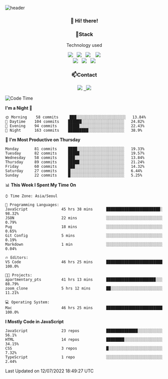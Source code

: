 ![header](https://capsule-render.vercel.app/api?type=waving&color=gradient&height=200&text=Che-ri&fontAlign=70&fontAlignY=40&animation=twinkling)

<h3 align="center">👋 Hi! there!</h3>

<h3 align="center">📌Stack</h3>
<p align="center">Technology used</p>
<div align="center"><img src="https://img.shields.io/badge/HTML5-e74c3c?style=flat-square&logo=HTML5&logoColor=white"></img> &nbsp <img src="https://img.shields.io/badge/CSS3-0A84FF?style=flat-square&logo=CSS3&logoColor=white"></img>  &nbsp <img src="https://img.shields.io/badge/SCSS-fd79a8?style=flat-square&logo=Sass&logoColor=white"/></a>&nbsp  &nbsp <img src="https://img.shields.io/badge/styled%2Dcomponents-DB7093?style=flat-square&logo=styled%2Dcomponents&logoColor=white"/></a>
<br><img src="https://img.shields.io/badge/JavaScript-FFCD11?style=flat-square&logo=JavaScript&logoColor=white"></img> &nbsp <img src="https://img.shields.io/badge/React-00BCF6?style=flat-square&logo=React&logoColor=white"></img> &nbsp <img src="https://img.shields.io/badge/Redux-764ABC?style=flat-square&logo=Redux&logoColor=white"/></a></div>

<h3 align="center">📫Contact</h3>
<div align="center"><a href="https://cheri.tistory.com/"><img src="https://img.shields.io/badge/Cheri-AD29B6?style=flat-square&logo=Tidal&logoColor=white"/></a> <a href="rnjs1135@gmail.com"> &nbsp <img src="https://img.shields.io/badge/Gmail-EA4335?style=flat-square&logo=Gmail&logoColor=white"/></a></div>

<!--START_SECTION:waka-->
![Code Time](http://img.shields.io/badge/Code%20Time-0%20secs-blue)

**I'm a Night 🦉** 

```text
🌞 Morning    58 commits     ███░░░░░░░░░░░░░░░░░░░░░░   13.84% 
🌆 Daytime    104 commits    ██████░░░░░░░░░░░░░░░░░░░   24.82% 
🌃 Evening    94 commits     █████░░░░░░░░░░░░░░░░░░░░   22.43% 
🌙 Night      163 commits    █████████░░░░░░░░░░░░░░░░   38.9%

```
📅 **I'm Most Productive on Thursday** 

```text
Monday       81 commits     ████░░░░░░░░░░░░░░░░░░░░░   19.33% 
Tuesday      82 commits     █████░░░░░░░░░░░░░░░░░░░░   19.57% 
Wednesday    58 commits     ███░░░░░░░░░░░░░░░░░░░░░░   13.84% 
Thursday     89 commits     █████░░░░░░░░░░░░░░░░░░░░   21.24% 
Friday       60 commits     ███░░░░░░░░░░░░░░░░░░░░░░   14.32% 
Saturday     27 commits     █░░░░░░░░░░░░░░░░░░░░░░░░   6.44% 
Sunday       22 commits     █░░░░░░░░░░░░░░░░░░░░░░░░   5.25%

```


📊 **This Week I Spent My Time On** 

```text
⌚︎ Time Zone: Asia/Seoul

💬 Programming Languages: 
JavaScript               45 hrs 38 mins      ████████████████████████░   98.32% 
JSON                     22 mins             ░░░░░░░░░░░░░░░░░░░░░░░░░   0.79% 
Pug                      18 mins             ░░░░░░░░░░░░░░░░░░░░░░░░░   0.65% 
Git Config               5 mins              ░░░░░░░░░░░░░░░░░░░░░░░░░   0.19% 
Markdown                 1 min               ░░░░░░░░░░░░░░░░░░░░░░░░░   0.04%

🔥 Editors: 
VS Code                  46 hrs 25 mins      █████████████████████████   100.0%

🐱‍💻 Projects: 
apartmentary_pts         41 hrs 13 mins      ██████████████████████░░░   88.79% 
zoom_clone               5 hrs 12 mins       ██░░░░░░░░░░░░░░░░░░░░░░░   11.21%

💻 Operating System: 
Mac                      46 hrs 25 mins      █████████████████████████   100.0%

```

**I Mostly Code in JavaScript** 

```text
JavaScript               23 repos            ██████████████░░░░░░░░░░░   56.1% 
HTML                     14 repos            ████████░░░░░░░░░░░░░░░░░   34.15% 
CSS                      3 repos             █░░░░░░░░░░░░░░░░░░░░░░░░   7.32% 
TypeScript               1 repo              ░░░░░░░░░░░░░░░░░░░░░░░░░   2.44%

```



 Last Updated on 12/07/2022 18:49:27 UTC
<!--END_SECTION:waka-->
